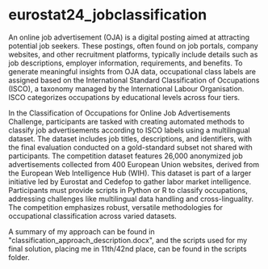 # eurostat24_jobclassification

An online job advertisement (OJA) is a digital posting aimed at attracting potential job seekers. These postings, often found on job portals, company websites, and other recruitment platforms, typically include details such as job descriptions, employer information, requirements, and benefits. To generate meaningful insights from OJA data, occupational class labels are assigned based on the International Standard Classification of Occupations (ISCO), a taxonomy managed by the International Labour Organisation. ISCO categorizes occupations by educational levels across four tiers. 

In the Classification of Occupations for Online Job Advertisements Challenge, participants are tasked with creating automated methods to classify job advertisements according to ISCO labels using a multilingual dataset. The dataset includes job titles, descriptions, and identifiers, with the final evaluation conducted on a gold-standard subset not shared with participants. The competition dataset features 26,000 anonymized job advertisements collected from 400 European Union websites, derived from the European Web Intelligence Hub (WIH). This dataset is part of a larger initiative led by Eurostat and Cedefop to gather labor market intelligence. Participants must provide scripts in Python or R to classify occupations, addressing challenges like multilingual data handling and cross-linguality. The competition emphasizes robust, versatile methodologies for occupational classification across varied datasets.

A summary of my approach can be found in "classification_approach_description.docx", and the scripts used for my final solution, placing me in 11th/42nd place, can be found in the scripts folder.
